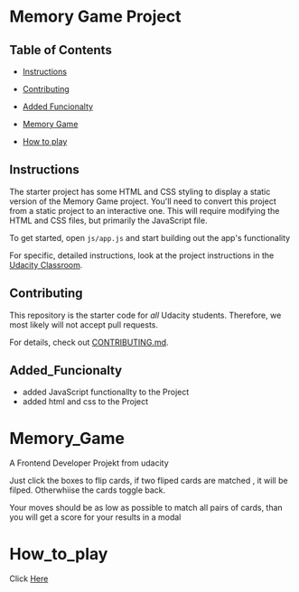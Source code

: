# Memory Game Project

## Table of Contents

* [Instructions](#instructions)

* [Contributing](#contributing)

* [Added Funcionalty](#added_funcionalty)

* [Memory Game](#memory_game)

* [How to play](#how_to_play)

## Instructions

The starter project has some HTML and CSS styling to display a static version of the Memory Game project. You'll need to convert this project from a static project to an interactive one. This will require modifying the HTML and CSS files, but primarily the JavaScript file.

To get started, open `js/app.js` and start building out the app's functionality

For specific, detailed instructions, look at the project instructions in the [Udacity Classroom](https://classroom.udacity.com/me).

## Contributing

This repository is the starter code for _all_ Udacity students. Therefore, we most likely will not accept pull requests.

For details, check out [CONTRIBUTING.md](CONTRIBUTING.md).

## Added_Funcionalty

* added JavaScript functionallty to the Project
* added html and css to the Project

# Memory_Game
A Frontend Developer Projekt from udacity

Just click the boxes to flip cards, if two fliped cards are matched , it will be filped. Otherwhiise the cards toggle back.

Your moves should be as low as possible to match all pairs of cards, than you will get a score for your results in a modal

# How_to_play

Click [Here](https://gasseklopper.github.io/memory-game/)
